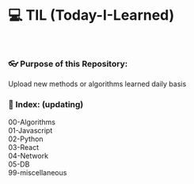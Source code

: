 # 💻 TIL (Today-I-Learned)

<br>

### 👓 Purpose of this Repository: 
Upload new methods or algorithms learned daily basis


### 🔖 Index: (updating)
00-Algorithms<br>
01-Javascript<br>
02-Python<br>
03-React<br>
04-Network<br>
05-DB<br>
99-miscellaneous
